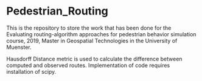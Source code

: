 # Pedestrian_Routing
This is the repository to store the work that has been done for the Evaluating routing-algorithm approaches for pedestrian behavior simulation course, 2019, Master in Geospatial Technologies  in the University of Muenster.

Hausdorff Distance metric is used to calculate the difference between computed and observed routes. Implementation of code requires installation of scipy. 

